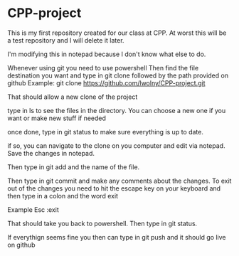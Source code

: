 # CPP-project
This is my first repository created for our class at CPP. At worst this will be a test repository and I will delete it later. 

I'm modifying this in notepad because I don't know what else to do.

Whenever using git you need to use powershell
Then find the file destination you want and type in git clone followed by the path provided on github
Example: git clone https://github.com/lwolny/CPP-project.git

That should allow a new clone of the project

type in ls to see the files in the directory. You can choose a new one if you want or make new stuff if needed

once done, type in git status to make sure everything is up to date. 

if so, you can navigate to the clone on you computer and edit via notepad. 
Save the changes in notepad. 

Then type in git add and the name of the file. 

Then type in git commit and make any comments about the changes.
To exit out of the changes you need to hit the escape key on your keyboard and then type in a colon and the word exit

Example
Esc
:exit

That should take you back to powershell. Then type in git status.

If everythign seems fine you then can type in git push and it should go live on github
